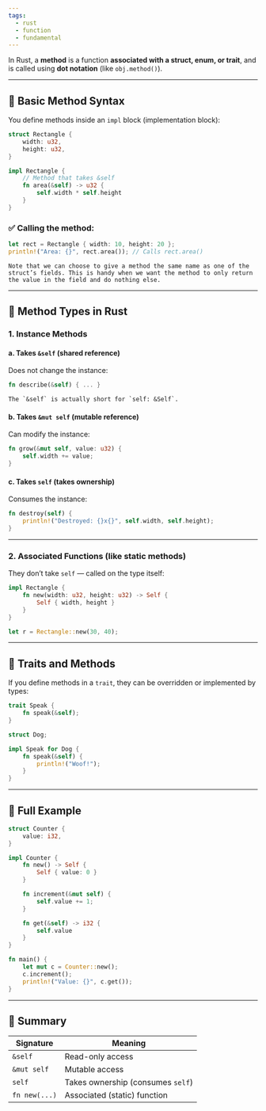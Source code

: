 ```yaml
---
tags:
  - rust
  - function
  - fundamental
---
```


In Rust, a **method** is a function **associated with a struct, enum, or trait**, and is called using **dot notation** (like `obj.method()`).

---

## 🧱 Basic Method Syntax

You define methods inside an `impl` block (implementation block):

```rust
struct Rectangle {
    width: u32,
    height: u32,
}

impl Rectangle {
    // Method that takes &self
    fn area(&self) -> u32 {
        self.width * self.height
    }
}
```

### ✅ Calling the method:

```rust
let rect = Rectangle { width: 10, height: 20 };
println!("Area: {}", rect.area()); // Calls rect.area()
```

```ad-tip
Note that we can choose to give a method the same name as one of the struct’s fields. This is handy when we want the method to only return the value in the field and do nothing else.
```

---

## 📌 Method Types in Rust

### 1. **Instance Methods**

#### a. Takes `&self` (shared reference)

Does not change the instance:

```rust
fn describe(&self) { ... }
```

```ad-note
The `&self` is actually short for `self: &Self`.
```

#### b. Takes `&mut self` (mutable reference)

Can modify the instance:

```rust
fn grow(&mut self, value: u32) {
    self.width += value;
}
```

#### c. Takes `self` (takes ownership)

Consumes the instance:

```rust
fn destroy(self) {
    println!("Destroyed: {}x{}", self.width, self.height);
}
```

---

### 2. **Associated Functions (like static methods)**

They don’t take `self` — called on the type itself:

```rust
impl Rectangle {
    fn new(width: u32, height: u32) -> Self {
        Self { width, height }
    }
}

let r = Rectangle::new(30, 40);
```

---

## 🧠 Traits and Methods

If you define methods in a `trait`, they can be overridden or implemented by types:

```rust
trait Speak {
    fn speak(&self);
}

struct Dog;

impl Speak for Dog {
    fn speak(&self) {
        println!("Woof!");
    }
}
```

---

## 🧪 Full Example

```rust
struct Counter {
    value: i32,
}

impl Counter {
    fn new() -> Self {
        Self { value: 0 }
    }

    fn increment(&mut self) {
        self.value += 1;
    }

    fn get(&self) -> i32 {
        self.value
    }
}

fn main() {
    let mut c = Counter::new();
    c.increment();
    println!("Value: {}", c.get());
}
```

---

## 📌 Summary

| Signature     | Meaning                           |
| ------------- | --------------------------------- |
| `&self`       | Read-only access                  |
| `&mut self`   | Mutable access                    |
| `self`        | Takes ownership (consumes `self`) |
| `fn new(...)` | Associated (static) function      |